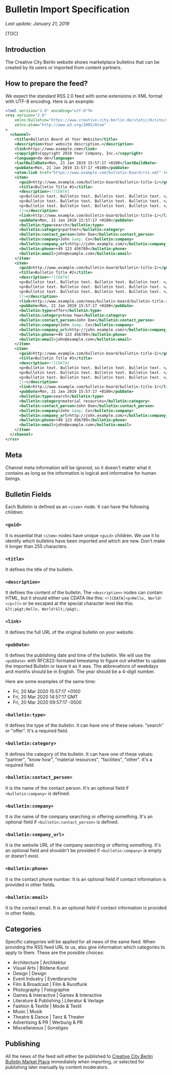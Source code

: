 # Bulletin Import Specification #

_Last update: January 21, 2019_

[TOC]

## Introduction ##

The Creative City Berlin website shows marketplace bulletins that can be created by its users or imported from content partners.

## How to prepare the feed?

We expect the standard RSS 2.0 feed with some extensions in XML format with UTF-8 encoding. Here is an example:

```xml
<?xml version="1.0" encoding="utf-8"?>
<rss version="2.0" 
    xmlns:bulletin="https://www.creative-city-berlin.de/static/0/site/xmlns/bulletin/"
    xmlns:atom="http://www.w3.org/2005/Atom"
>
  <channel>
    <title>Bulletin Board at Your Website</title>
    <description>Your website description.</description>
    <link>https://www.example.com</link>
    <copyright>Copyright 2019 Your Company, Inc.</copyright>
    <language>de-de</language>
    <lastBuildDate>Mon, 21 Jan 2019 15:57:17 +0100</lastBuildDate>
    <pubDate>Mon, 21 Jan 2019 15:57:17 +0100</pubDate>
    <atom:link href="https://www.example.com/bulletin-board/rss.xml" rel="self" type="application/rss+xml" />
    <item>
      <guid>http://www.example.com/bulletin-board/bulletin-title-1/</guid>
      <title>Bulletin Title #1</title>
      <description><![CDATA[ 
      <p>Bulletin text. Bulletin text. Bulletin text. Bulletin text. </p>
      <p>Bulletin text. Bulletin text. Bulletin text. Bulletin text. </p>
      <p>Bulletin text. Bulletin text. Bulletin text. Bulletin text. </p>
      ]]></description>
      <link>http://www.example.com/bulletin-board/bulletin-title-1/</link>
      <pubDate>Mon, 21 Jan 2019 15:57:17 +0100</pubDate>
      <bulletin:type>search</bulletin:type>
      <bulletin:category>partner</bulletin:category>
      <bulletin:contact_person>John Doe</bulletin:contact_person>
      <bulletin:company>John &amp; Co</bulletin:company>
      <bulletin:company_url>http://john.example.com/</bulletin:company_url>
      <bulletin:phone>+49 123 456789</bulletin:phone>
      <bulletin:email>john@example.com</bulletin:email>
    </item>
    <item>
      <guid>http://www.example.com/bulletin-board/bulletin-title-2/</guid>
      <title>Bulletin Title #2</title>
      <description><![CDATA[ 
      <p>Bulletin text. Bulletin text. Bulletin text. Bulletin text. </p>
      <p>Bulletin text. Bulletin text. Bulletin text. Bulletin text. </p>
      <p>Bulletin text. Bulletin text. Bulletin text. Bulletin text. </p>
      ]]></description>
      <link>http://www.example.com/news/bulletin-board/bulletin-title-2/</link>
      <pubDate>Mon, 21 Jan 2019 15:57:17 +0100</pubDate>
      <bulletin:type>offer</bulletin:type>
      <bulletin:category>know how</bulletin:category>
      <bulletin:contact_person>John Doe</bulletin:contact_person>
      <bulletin:company>John &amp; Co</bulletin:company>
      <bulletin:company_url>http://john.example.com/</bulletin:company_url>
      <bulletin:phone>+49 123 456789</bulletin:phone>
      <bulletin:email>john@example.com</bulletin:email>
    </item>
    <item>
      <guid>http://www.example.com/bulletin-board/bulletin-title-3/</guid>
      <title>Bulletin Title #3</title>
      <description><![CDATA[ 
      <p>Bulletin text. Bulletin text. Bulletin text. Bulletin text. </p>
      <p>Bulletin text. Bulletin text. Bulletin text. Bulletin text. </p>
      <p>Bulletin text. Bulletin text. Bulletin text. Bulletin text. </p>
      ]]></description>
      <link>http://www.example.com/bulletin-board/bulletin-title-3/</link>
      <pubDate>Mon, 21 Jan 2019 15:57:17 +0100</pubDate>
      <bulletin:type>search</bulletin:type>
      <bulletin:category>material resources</bulletin:category>
      <bulletin:contact_person>John Doe</bulletin:contact_person>
      <bulletin:company>John &amp; Co</bulletin:company>
      <bulletin:company_url>http://john.example.com/</bulletin:company_url>
      <bulletin:phone>+49 123 456789</bulletin:phone>
      <bulletin:email>john@example.com</bulletin:email>
    </item>
  </channel>
</rss>
```

## Meta

Channel meta information will be ignored, so it doesn't matter what it contains as long as the information is logical and informative for human beings.

## Bulletin Fields

Each Bulletin is defined as an `<item`> node. It can have the following children:

### `<guid>`

It is essential that `<item>` nodes have unique `<guid>` children. We use it to identify which bulletins have been imported and which are new. Don't make it longer than 255 characters.

### `<title>`

It defines the title of the bulletin.

### `<description>`

It defines the content of the bulletin. The `<description>` nodes can contain HTML, but it should either use CDATA like this: `<![CDATA[<p>Hello, World!</p>]]>` or be escaped at the special character level like this: `&lt;p&gt;Hello, World!&lt;/p&gt;`. 

### `<link>`

It defines the full URL of the original bulletin on your website.

### `<pubDate>`

It defines the publishing date and time of the bulletin. We will use the `<pubDate>` with RFC822-formated timestamp to figure out whether to update the imported Bulletin or leave it as it was. The abbrevations of weekdays and months should be in English. The year should be a 4-digit number.

Here are some examples of the same time:

- Fri, 20 Mar 2020 15:57:17 +0100
- Fri, 20 Mar 2020 14:57:17 GMT
- Fri, 20 Mar 2020 09:57:17 -0500

### `<bulletin:type>`

It defines the type of the bulletin. It can have one of these values: "search" or "offer". It's a required field.

### `<bulletin:category>`

It defines the category of the bulletin. It can have one of these values: "partner", "know how", "material resources", "facilities", "other". It's a required field.

### `<bulletin:contact_person>`

It is the name of the contact person. It's an optional field if `<bulletin:company>` is defined.

### `<bulletin:company>`

It is the name of the company searching or offering something. It's an optional field if `<bulletin:contact_person>` is defined.

### `<bulletin:company_url>`

It is the website URL of the company searching or offering something. It's an optional field and shouldn't be provided if `<bulletin:company>` is empty or doesn't exist.

### `<bulletin:phone>`

It is the contact phone number. It is an optional field if contact information is provided in other fields.

### `<bulletin:email>`

It is the contact email. It is an optional field if contact information is provided in other fields.

## Categories

Specific categories will be applied for all news of the same feed. When providing the RSS feed URL to us, also give information which categories to apply to them. These are the possible choices:

- Architecture | Architektur
- Visual Arts | Bildene Kunst
- Design | Design
- Event Industry | Eventbranche
- Film & Broadcast | Film & Rundfunk
- Photography | Fotographie
- Games & Interactive | Games & Interactive
- Literature & Publishing | Literatur & Verlage
- Fashion & Textile | Mode & Textil
- Music | Musik
- Theatre & Dance | Tanz & Theater
- Advertising & PR | Werbung & PR
- Miscellaneous | Sonstiges

## Publishing

All the news of the feed will either be published to [Creative City Berlin Bulletin Market Place](https://www.creative-city-berlin.de/de/marketplace/) immediately when importing, or selected for publishing later manually by content moderators.
